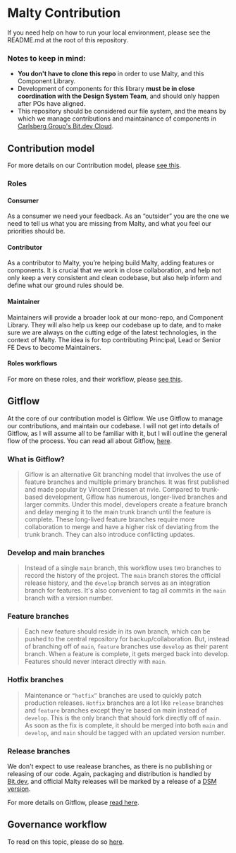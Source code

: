 # Malty Contribution

If you need help on how to run your local environment, please see the README.md at the root of this repository.

### Notes to keep in mind:

- **You don't have to clone this repo** in order to use Malty, and this Component Library.
- Development of components for this library **must be in close coordination with the Design System Team**, and should only happen after POs have aligned.
- This repository should be considered our file system, and the means by which we manage contributions and maintainance of components in [Carlsberg Group's Bit.dev Cloud](https://bit.dev/carlsberggroup).

## Contribution model

For more details on our Contribution model, please [see this](https://carlsberggbs.atlassian.net/l/c/yYD0ZEAd).

### Roles

#### Consumer

As a consumer we need your feedback. As an “outsider” you are the one we need to tell us what you are missing from Malty, and what you feel our priorities should be.

#### Contributor

As a contributor to Malty, you’re helping build Malty, adding features or components. It is crucial that we work in close collaboration, and help not only keep a very consistent and clean codebase, but also help inform and define what our ground rules should be.

#### Maintainer

Maintainers will provide a broader look at our mono-repo, and Component Library. They will also help us keep our codebase up to date, and to make sure we are always on the cutting edge of the latest technologies, in the context of Malty.
The idea is for top contributing Principal, Lead or Senior FE Devs to become Maintainers.

#### Roles workflows

For more on these roles, and their workflow, please [see this](https://carlsberggbs.atlassian.net/l/c/1jF2kGaT).

## Gitflow

At the core of our contribution model is Gitflow. We use Gitflow to manage our contributions, and maintain our codebase. I will not get into details of Gitflow, as I will assume all to be familiar with it, but I will outline the general flow of the process. You can read all about Gitflow, [here](https://www.atlassian.com/git/tutorials/comparing-workflows/gitflow-workflow).

### What is Gitflow?

> Giflow is an alternative Git branching model that involves the use of feature branches and multiple primary branches. It was first published and made popular by Vincent Driessen at nvie. Compared to trunk-based development, Giflow has numerous, longer-lived branches and larger commits. Under this model, developers create a feature branch and delay merging it to the main trunk branch until the feature is complete. These long-lived feature branches require more collaboration to merge and have a higher risk of deviating from the trunk branch. They can also introduce conflicting updates.

### Develop and main branches

> Instead of a single `main` branch, this workflow uses two branches to record the history of the project. The `main` branch stores the official release history, and the `develop` branch serves as an integration branch for features. It's also convenient to tag all commits in the `main` branch with a version number.

### Feature branches

> Each new feature should reside in its own branch, which can be pushed to the central repository for backup/collaboration. But, instead of branching off of `main`, `feature` branches use `develop` as their parent branch. When a feature is complete, it gets merged back into develop. Features should never interact directly with `main`.

### Hotfix branches

> Maintenance or `“hotfix”` branches are used to quickly patch production releases. `Hotfix` branches are a lot like `release` branches and `feature` branches except they're based on main instead of `develop`. This is the only branch that should fork directly off of `main`. As soon as the fix is complete, it should be merged into both `main` and `develop`, and `main` should be tagged with an updated version number.

### Release branches

We don't expect to use realease branches, as there is no publishing or releasing of our code. Again, packaging and distribution is handled by [Bit.dev](https://bit.dev/carlsberggroup), and official Malty releases will be marked by a release of a [DSM version](https://malty.carlsberggroup.com/5715d933c/p/65f283-release-notes).

For more details on Gitflow, please [read here](https://www.atlassian.com/git/tutorials/comparing-workflows/gitflow-workflow).

## Governance workflow

To read on this topic, please do so [here](https://carlsberggbs.atlassian.net/l/c/nUhLC8NP).
